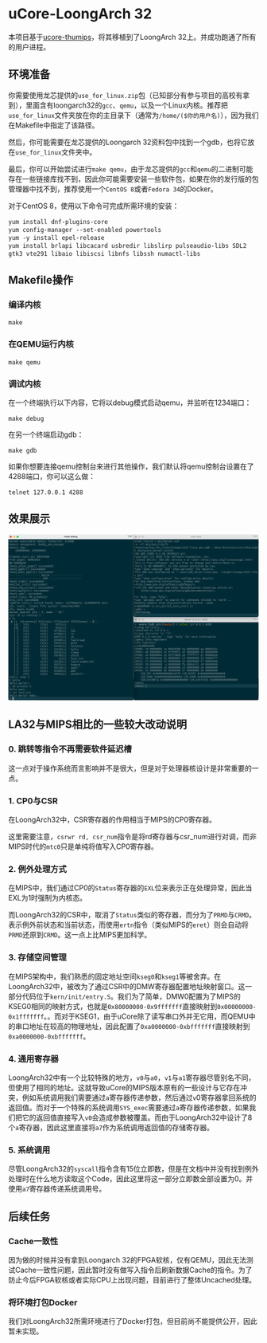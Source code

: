 # uCore-LoongArch 32

本项目基于[ucore-thumips](https://github.com/z4yx/ucore-thumips)，将其移植到了LoongArch 32上。并成功跑通了所有的用户进程。

## 环境准备

你需要使用龙芯提供的`use_for_linux.zip`包（已知部分有参与项目的高校有拿到），里面含有loongarch32的`gcc`、`qemu`，以及一个Linux内核。推荐把`use_for_linux`文件夹放在你的主目录下（通常为`/home/($你的用户名)`），因为我们在Makefile中指定了该路径。

然后，你可能需要在龙芯提供的Loongarch 32资料包中找到一个gdb，也将它放在`use_for_linux`文件夹中。

最后，你可以开始尝试进行`make qemu`，由于龙芯提供的`gcc`和`qemu`的二进制可能存在一些链接库找不到，因此你可能需要安装一些软件包，如果在你的发行版的包管理器中找不到，推荐使用一个`CentOS 8`或者`Fedora 34`的Docker。

对于CentOS 8，使用以下命令可完成所需环境的安装：

```shell
yum install dnf-plugins-core
yum config-manager --set-enabled powertools
yum -y install epel-release
yum install brlapi libcacard usbredir libslirp pulseaudio-libs SDL2 gtk3 vte291 libaio libiscsi libnfs libssh numactl-libs
```

## Makefile操作

### 编译内核

```shell
make
```

### 在QEMU运行内核

```shell
make qemu
```

### 调试内核

在一个终端执行以下内容，它将以debug模式启动qemu，并监听在1234端口：

```shell
make debug
```

在另一个终端启动gdb：

```shell
make gdb
```

如果你想要连接qemu控制台来进行其他操作，我们默认将qemu控制台设置在了4288端口，你可以这么做：

```shell
telnet 127.0.0.1 4288
```

## 效果展示

![debug](doc/img/debug.png)

## LA32与MIPS相比的一些较大改动说明

### 0. 跳转等指令不再需要软件延迟槽

这一点对于操作系统而言影响并不是很大，但是对于处理器核设计是非常重要的一点。

### 1. CP0与CSR

在LoongArch32中，CSR寄存器的作用相当于MIPS的CP0寄存器。

这里需要注意，`csrwr rd, csr_num`指令是将rd寄存器与csr_num进行对调，而非MIPS时代的`mtc0`只是单纯将值写入CP0寄存器。

### 2. 例外处理方式

在MIPS中，我们通过CP0的`Status`寄存器的`EXL`位来表示正在处理异常，因此当EXL为1时强制为内核态。

而LoongArch32的CSR中，取消了`Status`类似的寄存器，而分为了`PRMD`与`CRMD`。表示例外前状态和当前状态，而使用`ertn`指令（类似MIPS的`eret`）则会自动将`PRMD`还原到`CRMD`。这一点上比MIPS更加科学。

### 3. 存储空间管理

在MIPS架构中，我们熟悉的固定地址空间`kseg0`和`kseg1`等被舍弃。在LoongArch32中，被改为了通过CSR中的DMW寄存器配置地址映射窗口。这一部分代码位于`kern/init/entry.S`。我们为了简单，DMW0配置为了MIPS的KSEG0相同的映射方式，也就是`0x80000000-0x9fffffff`直接映射到`0x00000000-0x1fffffff`。。而对于KSEG1，由于uCore除了读写串口外并无它用，而QEMU中的串口地址在较高的物理地址，因此配置了`0xa0000000-0xbfffffff`直接映射到`0xa0000000-0xbfffffff`。

### 4. 通用寄存器

LoongArch32中有一个比较特殊的地方，`v0`与`a0`，`v1`与`a1`寄存器尽管别名不同，但使用了相同的地址。这就导致uCore的MIPS版本原有的一些设计与它存在冲突，例如系统调用我们需要通过`a`寄存器传递参数，然后通过`v`0寄存器拿回系统的返回值。而对于一个特殊的系统调用`SYS_exec`需要通过`a`寄存器传递参数，如果我们把它的返回值直接写入`v0`会造成参数被覆盖。而由于LoongArch32中设计了8个`a`寄存器，因此这里直接将`a7`作为系统调用返回值的存储寄存器。

### 5. 系统调用

尽管LoongArch32的`syscall`指令含有15位立即数，但是在文档中并没有找到例外处理时在什么地方读取这个Code，因此这里将这一部分立即数全部设置为0。并使用`a7`寄存器传递系统调用号。

## 后续任务

### Cache一致性

因为做的时候并没有拿到Loongarch 32的FPGA软核，仅有QEMU，因此无法测试Cache一致性问题，因此暂时没有做写入指令后刷新数据Cache的指令。为了防止今后FPGA软核或者实际CPU上出现问题，目前进行了整体Uncached处理。

### 将环境打包Docker

我们对LoongArch32所需环境进行了Docker打包，但目前尚不能提供公开，因此暂未实现。